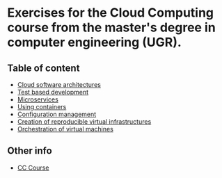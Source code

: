 # Exercises for the Cloud Computing course from the master's degree in computer engineering (UGR).

## Table of content
- [Cloud software architectures]()
- [Test based development]()
- [Microservices]()
- [Using containers]()
- [Configuration management]()
- [Creation of reproducible virtual infrastructures]()
- [Orchestration of virtual machines]()

## Other info
- [CC Course](https://jj.github.io/CC/)